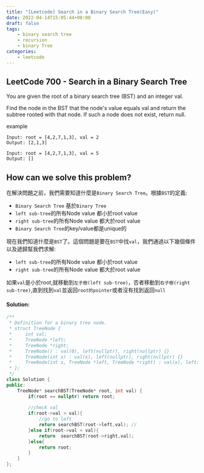 ```yaml
---
title: "[Leetcode] Search in a Binary Search Tree(Easy)"
date: 2022-04-14T15:05:44+08:00
draft: false
tags:
    - binary search tree
    - recursion
    - binary Tree
categories:
    - leetcode
---
```

## LeetCode 700 - Search in a Binary Search Tree
You are given the root of a binary search tree (BST) and an integer val.

Find the node in the BST that the node's value equals val and return the subtree rooted with that node. If such a node does not exist, return null.

example
```
Input: root = [4,2,7,1,3], val = 2
Output: [2,1,3]
```
```
Input: root = [4,2,7,1,3], val = 5
Output: []
```

## How can we solve this problem?
在解決問題之前，我們需要知道什麼是`Binary Search Tree`。根據`BST`的定義:  
* `Binary Search Tree` 基於`Binary Tree`
* `left sub-tree`的所有Node value 都小於root value 
* `right sub-tree`的所有Node value 都大於root value 
* `Binary Search Tree`的key/value都是unique的
<!-- Before solving this problem, we need to kown what is a Binary Search Tree. According to Binary Search Tree definition:   -->
<!-- * `Binary Search Tree` is base on a Binary Tree
* All elememts in `left sub-tree` are less than root value 
* All elememts in `right sub-tree` are greater than root value
* Key/Value in `Binary Search Tree` are unique -->

現在我們知道什麼是`BST`了。這個問題是要在`BST`中找`val`，我們通過以下幾個條件以及遞歸幫我們求解:  
* `left sub-tree`的所有Node value 都小於root value 
* `right sub-tree`的所有Node value 都大於root value 

如果`val`是小於root,就移動到`左子樹(left sub-tree)`，否者移動到`右子樹(right sub-tree)`,直到找到`val`並返回`root的pointer`或者沒有找到返回`null`
<!-- 
Now we know what is a `Binary Search Tree`, so we can start to solve this problem. This problem is asking about the sub-tree of the value. For solving this problem, we can use recursion to help us to search the value by applying some rules of `Binary Search Tree`: -->
<!-- * All elememts in `left sub-tree` are less than root value 
* All elememts in `right sub-tree` are greater than root value -->


<!-- If the `val` is less than the root value, pass the left child pointer to the recursive function. Otherwise, pass the right child pointer to the recursive function. After it finds the value, return its root as the result. -->

<!-- ## The solving steps:
1. 定義一個遞歸函數同於進行binary searching
2. 在遞歸函數中定義搜尋的條件
3. 如果找到返回`root pointer`,否則返回`null` -->
#### Solution:
<!-- 1. Define a recursive function for binary search
1. Define some conditions for searching
2. If the value is found ,return the root. Otherwise return NULL  -->
```c++
/**
 * Definition for a binary tree node.
 * struct TreeNode {
 *     int val;
 *     TreeNode *left;
 *     TreeNode *right;
 *     TreeNode() : val(0), left(nullptr), right(nullptr) {}
 *     TreeNode(int x) : val(x), left(nullptr), right(nullptr) {}
 *     TreeNode(int x, TreeNode *left, TreeNode *right) : val(x), left(left), right(right) {}
 * };
 */
class Solution {
public:
    TreeNode* searchBST(TreeNode* root, int val) {
        if(root == nullptr) return root;
        
        //check val
        if(root->val > val){
            //go to left
            return searchBST(root->left,val); //
        }else if(root->val < val){
            return  searchBST(root->right,val);
        }else{
            return root;
        }
    }
};
```



